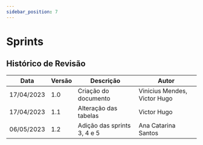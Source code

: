 ```yaml
---
sidebar_position: 7
---
```


# Sprints

## Histórico de Revisão

| Data | Versão | Descrição | Autor |
|------|--------|-----------|-------|
|17/04/2023|1.0|Criação do documento| Vinicius Mendes, Victor Hugo|
|17/04/2023|1.1|Alteração das tabelas|Victor Hugo|
|06/05/2023|1.2|Adição das sprints 3, 4 e 5|Ana Catarina Santos|

